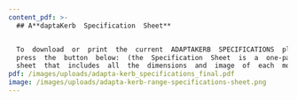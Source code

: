 ```yaml
---
content_pdf: >-
  ## A**daptaKerb  Specification  Sheet**


  To  download  or  print  the  current  ADAPTAKERB  SPECIFICATIONS  please 
  press  the  button  below:  (the  Specification  Sheet  is  a  one-page 
  sheet  that  includes  all  the  dimensions  and  image  of  each  model)
pdf: /images/uploads/adapta-kerb_specifications_final.pdf
image: /images/uploads/adapta-kerb-range-specifications-sheet.png
---
```


